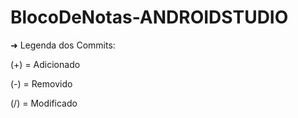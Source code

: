 # BlocoDeNotas-ANDROIDSTUDIO

➜ Legenda dos Commits:

(+) = Adicionado

(-) = Removido

(/) = Modificado
